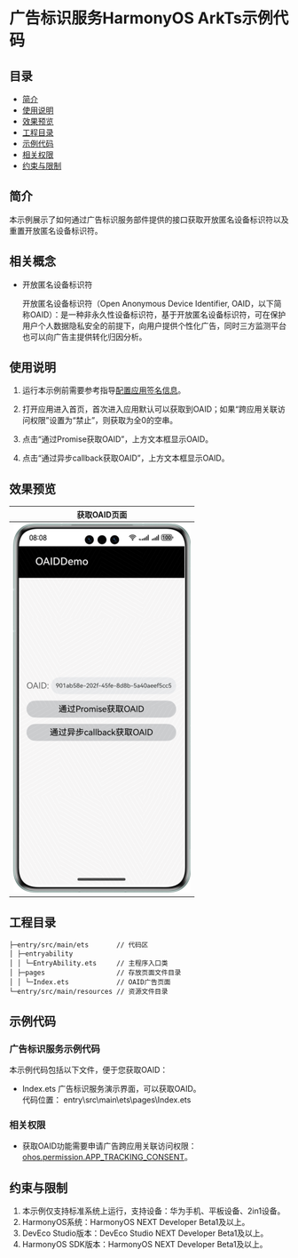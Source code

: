 # 广告标识服务HarmonyOS ArkTs示例代码
## 目录

* [简介](#简介)
* [使用说明](#使用说明)
* [效果预览](#效果预览)
* [工程目录](#工程目录)
* [示例代码](#示例代码)
* [相关权限](#相关权限)
* [约束与限制](#约束与限制)


## 简介
本示例展示了如何通过广告标识服务部件提供的接口获取开放匿名设备标识符以及重置开放匿名设备标识符。

## 相关概念
* 开放匿名设备标识符

  开放匿名设备标识符（Open Anonymous Device Identifier, OAID，以下简称OAID）：是一种非永久性设备标识符，基于开放匿名设备标识符，可在保护用户个人数据隐私安全的前提下，向用户提供个性化广告，同时三方监测平台也可以向广告主提供转化归因分析。

## 使用说明

1. 运行本示例前需要参考指导[配置应用签名信息](https://developer.huawei.com/consumer/cn/doc/harmonyos-guides/application-dev-overview#section42841246144813)。

2. 打开应用进入首页，首次进入应用默认可以获取到OAID；如果“跨应用关联访问权限”设置为“禁止”，则获取为全0的空串。

3. 点击“通过Promise获取OAID”，上方文本框显示OAID。

4. 点击“通过异步callback获取OAID”，上方文本框显示OAID。

## 效果预览
| **获取OAID页面**                             |
|------------------------------------------|
| ![avatar](./screenshots/device/oaid.png) |

## 工程目录
```
├─entry/src/main/ets       // 代码区  
│ ├─entryability
│ │ └─EntryAbility.ets     // 主程序入口类
│ ├─pages                  // 存放页面文件目录                
│ │ └─Index.ets            // OAID广告页面
└─entry/src/main/resources // 资源文件目录
```

## 示例代码
### 广告标识服务示例代码
本示例代码包括以下文件，便于您获取OAID：

* Index.ets
广告标识服务演示界面，可以获取OAID。
<br>代码位置： entry\src\main\ets\pages\Index.ets</br>

### 相关权限

* 获取OAID功能需要申请广告跨应用关联访问权限：[ohos.permission.APP_TRACKING_CONSENT](https://developer.huawei.com/consumer/cn/doc/harmonyos-guides/permissions-for-all-user#ohospermissionapp_tracking_consent)。


## 约束与限制

1. 本示例仅支持标准系统上运行，支持设备：华为手机、平板设备、2in1设备。
2. HarmonyOS系统：HarmonyOS NEXT Developer Beta1及以上。
3. DevEco Studio版本：DevEco Studio NEXT Developer Beta1及以上。
4. HarmonyOS SDK版本：HarmonyOS NEXT Developer Beta1及以上。